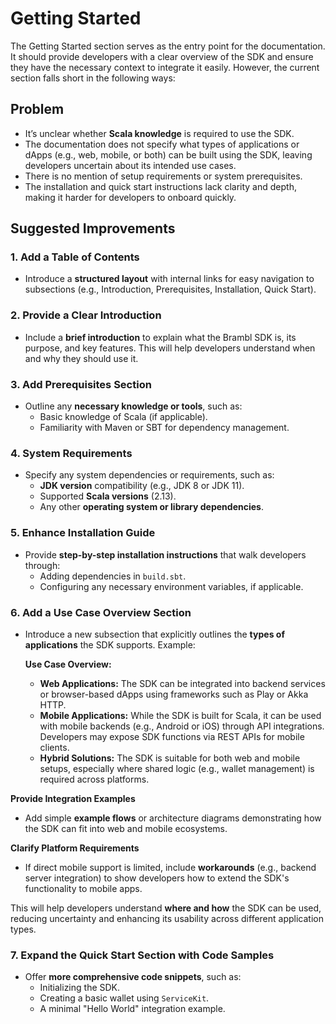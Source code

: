 # Getting Started
The Getting Started section serves as the entry point for the documentation. It should provide developers with a clear overview of the SDK and ensure they have the necessary context to integrate it easily. However, the current section falls short in the following ways:

## Problem  
- It’s unclear whether **Scala knowledge** is required to use the SDK.
- The documentation does not specify what types of applications or dApps (e.g., web, mobile, or both) can be built using the SDK, leaving developers uncertain about its intended use cases.
- There is no mention of setup requirements or system prerequisites.
- The installation and quick start instructions lack clarity and depth, making it harder for developers to onboard quickly.

## Suggested Improvements

### 1. **Add a Table of Contents**  
   - Introduce a **structured layout** with internal links for easy navigation to subsections (e.g., Introduction, Prerequisites, Installation, Quick Start). 

### 2. **Provide a Clear Introduction**  
   - Include a **brief introduction** to explain what the Brambl SDK is, its purpose, and key features. This will help developers understand when and why they should use it.

### 3. **Add Prerequisites Section**  
   - Outline any **necessary knowledge or tools**, such as:  
     - Basic knowledge of Scala (if applicable).  
     - Familiarity with Maven or SBT for dependency management.  

### 4. **System Requirements**  
   - Specify any system dependencies or requirements, such as:  
     - **JDK version** compatibility (e.g., JDK 8 or JDK 11).  
     - Supported **Scala versions** (2.13).  
     - Any other **operating system or library dependencies**.  

### 5. **Enhance Installation Guide**  
   - Provide **step-by-step installation instructions** that walk developers through:  
     - Adding dependencies in `build.sbt`.  
     - Configuring any necessary environment variables, if applicable.
    
### 6. Add a Use Case Overview Section 
- Introduce a new subsection that explicitly outlines the **types of applications** the SDK supports. Example:

     **Use Case Overview:**  
     - **Web Applications:** The SDK can be integrated into backend services or browser-based dApps using frameworks such as Play or Akka HTTP.  
     - **Mobile Applications:** While the SDK is built for Scala, it can be used with mobile backends (e.g., Android or iOS) through API integrations. Developers may expose SDK functions via REST APIs for mobile clients.  
     - **Hybrid Solutions:** The SDK is suitable for both web and mobile setups, especially where shared logic (e.g., wallet management) is required across platforms.

 **Provide Integration Examples**  
   - Add simple **example flows** or architecture diagrams demonstrating how the SDK can fit into web and mobile ecosystems.

 **Clarify Platform Requirements**  
   - If direct mobile support is limited, include **workarounds** (e.g., backend server integration) to show developers how to extend the SDK's functionality to mobile apps.

This will help developers understand **where and how** the SDK can be used, reducing uncertainty and enhancing its usability across different application types.

### 7. **Expand the Quick Start Section with Code Samples**  
   - Offer **more comprehensive code snippets**, such as:
     - Initializing the SDK.
     - Creating a basic wallet using `ServiceKit`.  
     - A minimal "Hello World" integration example.

